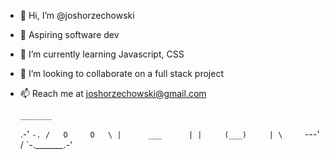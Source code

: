 - 👋 Hi, I’m @joshorzechowski
- 👀 Aspiring software dev
- 🌱 I’m currently learning Javascript, CSS
- 💞️ I’m looking to collaborate on a full stack project
- 📫 Reach me at joshorzechowski@gmail.com

      _______
    .-'       `-.
   /   O     O   \
  |      ___      |
  |     (___)     |
   \     `---'    /
    `-._______.-'


<!---
joshorzechowski/joshorzechowski is a ✨ special ✨ repository because its `README.md` (this file) appears on your GitHub profile.
You can click the Preview link to take a look at your changes.
--->
